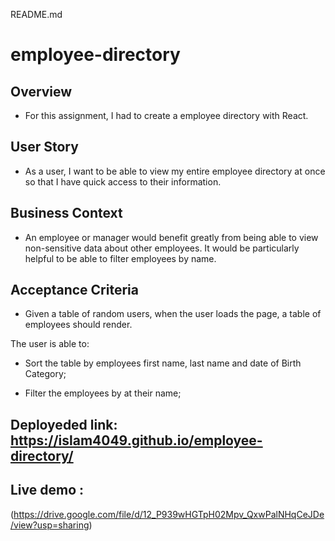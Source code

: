 README.md
# employee-directory

## Overview
* For this assignment, I had to create a employee directory with React.

## User Story
* As a user, I want to be able to view my entire employee directory at once so that I have quick access to their information.
## Business Context
* An employee or manager would benefit greatly from being able to view non-sensitive data about other employees. It would be particularly helpful to be able to filter employees by name.

## Acceptance Criteria
* Given a table of random users, when the user loads the page, a table of employees should render.

The user is able to:

* Sort the table by employees first name, last name and date of Birth Category;

* Filter the employees by at their name;

## Deployeded link: https://islam4049.github.io/employee-directory/

## Live demo : 
(https://drive.google.com/file/d/12_P939wHGTpH02Mpv_QxwPalNHqCeJDe/view?usp=sharing)
 


